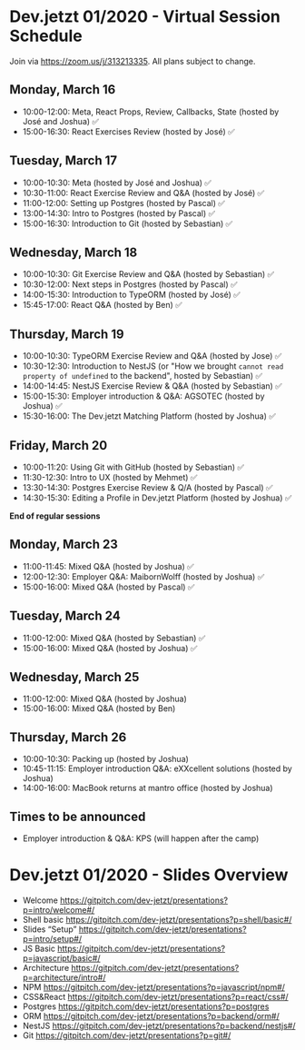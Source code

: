 # Dev.jetzt 01/2020 - Virtual Session Schedule
Join via https://zoom.us/j/313213335. All plans subject to change. 

## Monday, March 16
* 10:00-12:00: Meta, React Props, Review, Callbacks, State (hosted by José and Joshua) ✅
* 15:00-16:30: React Exercises Review (hosted by José) ✅

## Tuesday, March 17
* 10:00-10:30: Meta (hosted by José and Joshua) ✅
* 10:30-11:00: React Exercise Review and Q&A (hosted by José) ✅
* 11:00-12:00: Setting up Postgres (hosted by Pascal) ✅
* 13:00-14:30: Intro to Postgres (hosted by Pascal) ✅
* 15:00-16:30: Introduction to Git (hosted by Sebastian) ✅

## Wednesday, March 18
* 10:00-10:30: Git Exercise Review and Q&A (hosted by Sebastian) ✅
* 10:30-12:00: Next steps in Postgres (hosted by Pascal) ✅
* 14:00-15:30: Introduction to TypeORM (hosted by José) ✅
* 15:45-17:00: React Q&A (hosted by Ben) ✅

## Thursday, March 19
* 10:00-10:30: TypeORM Exercise Review and Q&A (hosted by Jose) ✅
* 10:30-12:30: Introduction to NestJS (or "How we brought `cannot read property of undefined` to the backend", hosted by Sebastian) ✅
* 14:00-14:45: NestJS Exercise Review & Q&A (hosted by Sebastian) ✅
* 15:00-15:30: Employer introduction & Q&A: AGSOTEC (hosted by Joshua) ✅
* 15:30-16:00: The Dev.jetzt Matching Platform (hosted by Joshua) ✅

## Friday, March 20
* 10:00-11:20: Using Git with GitHub (hosted by Sebastian) ✅
* 11:30-12:30: Intro to UX (hosted by Mehmet) ✅
* 13:30-14:30: Postgres Exercise Review & Q/A (hosted by Pascal) ✅
* 14:30-15:30: Editing a Profile in Dev.jetzt Platform (hosted by Joshua) ✅

**End of regular sessions**

## Monday, March 23
* 11:00-11:45: Mixed Q&A (hosted by Joshua) ✅
* 12:00-12:30: Employer Q&A: MaibornWolff (hosted by Joshua) ✅
* 15:00-16:00: Mixed Q&A (hosted by Pascal) ✅

## Tuesday, March 24
* 11:00-12:00: Mixed Q&A (hosted by Sebastian) ✅
* 15:00-16:00: Mixed Q&A (hosted by Joshua) ✅

## Wednesday, March 25 
* 11:00-12:00: Mixed Q&A (hosted by Joshua) 
* 15:00-16:00: Mixed Q&A (hosted by Ben)

## Thursday, March 26
* 10:00-10:30: Packing up (hosted by Joshua)
* 10:45-11:15: Employer introduction Q&A: eXXcellent solutions (hosted by Joshua)
* 14:00-16:00: MacBook returns at mantro office (hosted by Joshua)

## Times to be announced
* Employer introduction & Q&A: KPS (will happen after the camp)

# Dev.jetzt 01/2020 - Slides Overview
* Welcome
https://gitpitch.com/dev-jetzt/presentations?p=intro/welcome#/
* Shell basic
https://gitpitch.com/dev-jetzt/presentations?p=shell/basic#/
* Slides “Setup”
https://gitpitch.com/dev-jetzt/presentations?p=intro/setup#/
* JS Basic
https://gitpitch.com/dev-jetzt/presentations?p=javascript/basic#/
* Architecture
https://gitpitch.com/dev-jetzt/presentations?p=architecture/intro#/
* NPM 
https://gitpitch.com/dev-jetzt/presentations?p=javascript/npm#/
* CSS&React
https://gitpitch.com/dev-jetzt/presentations?p=react/css#/
* Postgres
https://gitpitch.com/dev-jetzt/presentations?p=postgres
* ORM
https://gitpitch.com/dev-jetzt/presentations?p=backend/orm#/
* NestJS
https://gitpitch.com/dev-jetzt/presentations?p=backend/nestjs#/
* Git
https://gitpitch.com/dev-jetzt/presentations?p=git#/


